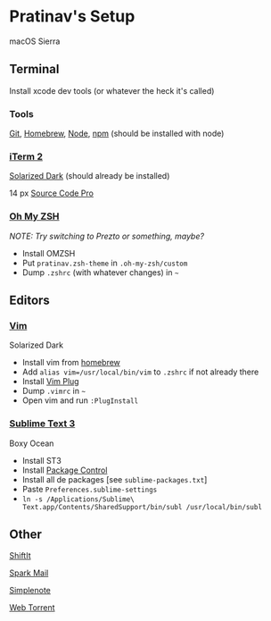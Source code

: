 # Pratinav's Setup
macOS Sierra

## Terminal
Install xcode dev tools (or whatever the heck it's called)

### Tools
[Git](http://git-scm.com/), [Homebrew](http://brew.sh/), [Node](http://nodejs.org/), [npm](http://npmjs.com/) (should be installed with node)

### [iTerm 2](https://www.iterm2.com/)
[Solarized Dark](http://ethanschoonover.com/solarized) (should already be installed)

14 px [Source Code Pro](https://github.com/adobe-fonts/source-code-pro)


### [Oh My ZSH](http://ohmyz.sh/)
*NOTE: Try switching to Prezto or something, maybe?*

- Install OMZSH
- Put `pratinav.zsh-theme` in `.oh-my-zsh/custom`
- Dump `.zshrc` (with whatever changes) in `~`


## Editors

### [Vim](http://www.vim.org/)
Solarized Dark

- Install vim from [homebrew](http://brew.sh/)
- Add `alias vim=/usr/local/bin/vim` to `.zshrc` if not already there
- Install [Vim Plug](https://github.com/junegunn/vim-plug)
- Dump `.vimrc` in `~`
- Open vim and run `:PlugInstall`


### [Sublime Text 3](https://www.sublimetext.com/)
Boxy Ocean

- Install ST3
- Install [Package Control](http://packagecontrol.io/)
- Install all de packages [see `sublime-packages.txt`]
- Paste `Preferences.sublime-settings`
- `ln -s /Applications/Sublime\ Text.app/Contents/SharedSupport/bin/subl /usr/local/bin/subl`


## Other
[ShiftIt](https://github.com/)

[Spark Mail](https://sparkmailapp.com/)

[Simplenote](https://simplenote.com/)

[Web Torrent](https://webtorrent.io/)

